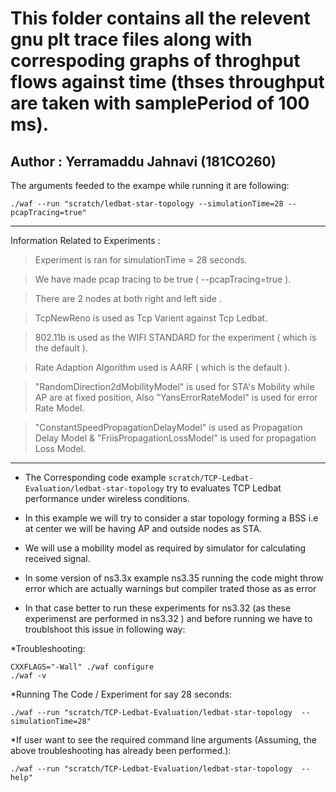 # This folder contains all the relevent gnu plt trace files along with correspoding graphs of throghput flows against time (thses throughput are taken with samplePeriod of 100 ms).

## Author : Yerramaddu Jahnavi (181CO260)

The arguments feeded to the exampe while running it are following: 

    ./waf --run "scratch/ledbat-star-topology --simulationTime=28 --pcapTracing=true"
  
  ***
  
Information Related to Experiments :

  > Experiment is ran for simulationTime = 28 seconds.
  
  > We have made pcap tracing to be true  ( --pcapTracing=true ).
 
  > There are 2 nodes at both right and left side .

  > TcpNewReno is used as Tcp Varient against Tcp Ledbat.

  > 802.11b is used as the WIFI STANDARD for the experiment ( which is the default ).

  > Rate Adaption Algorithm used is  AARF ( which is the default ).

  > "RandomDirection2dMobilityModel" is used for STA's Mobility while AP are at fixed position, Also "YansErrorRateModel" is used for error Rate Model.
  
  > "ConstantSpeedPropagationDelayModel" is used as Propagation Delay Model & "FriisPropagationLossModel" is used for propagation Loss Model. 
***

* The Corresponding code example `scratch/TCP-Ledbat-Evaluation/ledbat-star-topology` try to evaluates TCP Ledbat performance under wireless conditions.

* In this example we will try to consider a star topology forming a BSS i.e at center we will be having AP and outside nodes as STA. 

* We will use a mobility model as required by simulator for calculating received signal. 

* In some version of ns3.3x example ns3.35 running the code might throw error which are actually warnings but compiler trated those as as error


* In that case better to run these experiments for ns3.32 (as these experimenst are performed in ns3.32 ) and before running we have to troublshoot this issue in following way:

*Troubleshooting:

    CXXFLAGS="-Wall" ./waf configure 
    ./waf -v
 
 
*Running The Code / Experiment for say 28 seconds: 

    ./waf --run "scratch/TCP-Ledbat-Evaluation/ledbat-star-topology  --simulationTime=28" 
   
   
*If user want to see the required command line arguments (Assuming, the above troubleshooting has already been performed.):
 
    ./waf --run "scratch/TCP-Ledbat-Evaluation/ledbat-star-topology  --help" 
    
